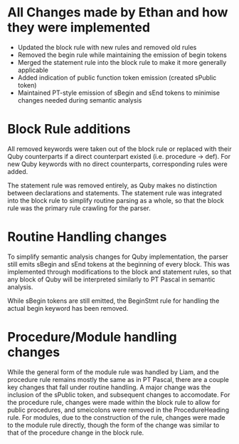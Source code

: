 # All Changes made by Ethan and how they were implemented

- Updated the block rule with new rules and removed old rules
- Removed the begin rule while maintaining the emission of begin tokens
- Merged the statement rule into the block rule to make it more generally applicable
- Added indication of public function token emission (created sPublic token)
- Maintained PT-style emission of sBegin and sEnd tokens to minimise changes needed during semantic analysis


# Block Rule additions

All removed keywords were taken out of the block rule or replaced with their Quby counterparts if a direct counterpart existed (i.e. procedure -> def). For new Quby keywords with no direct counterparts, corresponding rules were added.

The statement rule was removed entirely, as Quby makes no distinction between declarations and statements. The statement rule was integrated into the block rule to simplify routine parsing as a whole, so that the block rule was the primary rule crawling for the parser.

# Routine Handling changes

To simplify semantic analysis changes for Quby implementation, the parser still emits sBegin and sEnd tokens at the beginning of every block. This was implemented through modifications to the block and statement rules, so that any block of Quby will be interpreted similarly to PT Pascal in semantic analysis.

While sBegin tokens are still emitted, the BeginStmt rule for handling the actual begin keyword has been removed.

# Procedure/Module handling changes

While the general form of the module rule was handled by Liam, and the procedure rule remains mostly the same as in PT Pascal, there are a couple key changes that fall under routine handling. A major change was the inclusion of the sPublic token, and subsequent changes to accomodate. For the procedure rule, changes were made within the block rule to allow for public procedures, and smeicolons were removed in the ProcedureHeading rule. For modules, due to the construction of the rule, changes were made to the module rule directly, though the form of the change was similar to that of the procedure change in the block rule.